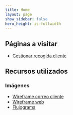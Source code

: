 ```yaml
---
title: Home
layout: page
show_sidebar: false
hero_height: is-fullwidth
---
```


## Páginas a visitar

- [Gestionar recogida cliente](pages/gestionar_recogida_cliente)


## Recursos utilizados

### Imágenes

- [Wireframe correo cliente](images/gestionar_recogida_cliente_wireframe_correo.png)
- [Wireframe web](images/gestionar_recogida_cliente_wireframe_web.png)
- [Flujograma](images/gestionar_recogida_cliente_flujograma.png)



